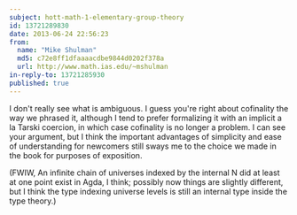 ```yaml
---
subject: hott-math-1-elementary-group-theory
id: 13721289830
date: 2013-06-24 22:56:23
from:
  name: "Mike Shulman"
  md5: c72e8ff1dfaaaacdbe9844d0202f378a
  url: http://www.math.ias.edu/~mshulman
in-reply-to: 13721285930
published: true
---
```

I don't really see what is ambiguous. I guess you're right about cofinality the way we phrased it, although I tend to prefer formalizing it with an implicit a la Tarski coercion, in which case cofinality is no longer a problem. I can see your argument, but I think the important advantages of simplicity and ease of understanding for newcomers still sways me to the choice we made in the book for purposes of exposition. 

(FWIW, An infinite chain of universes indexed by the internal N did at least at one point exist in Agda, I think; possibly now things are slightly different, but I think the type indexing universe levels is still an internal type inside the type theory.)
